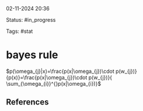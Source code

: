 

02-11-2024 20:36

Status: #in_progress

Tags: #stat

# bayes rule




$p(\omega_{j}|x)=\frac{p(x|\omega_{j})\cdot p(w_{j})}{p(x)}=\frac{p(x|\omega_{j})\cdot p(w_{j})}{ \sum_{\omega_{i}}^{}p(x|\omega_{i})}$


## References

